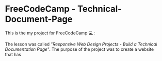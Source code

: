 # FreeCodeCamp - Technical-Document-Page

This is the my project for FreeCodeCamp :computer: :

<p>
  The lesson was called  <em>"Responsive Web Design Projects - Build a Technical Documentation Page"</em>.
  The purpose of the project was to create a website that has 
</p>
